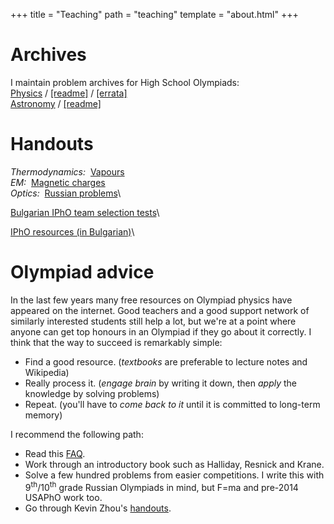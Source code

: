 +++
title = "Teaching"
path = "teaching"
template = "about.html"
+++

# Archives

I maintain problem archives for High School Olympiads:  
[Physics](https://mega.nz/folder/3ZpAGKYJ#hp_Z2CtDlJjhR9shIMHP8w) / [[readme]](/teaching/archive-note_p.pdf) / [[errata]](/teaching/errata.pdf)  
[Astronomy](https://mega.nz/folder/3ZBWDbTL#U8-utZdSD-6URDjXS1t9Ag) / [[readme]](/teaching/archive-note_a.pdf)

# Handouts

*Thermodynamics:*&nbsp; [Vapours](/teaching/Vapours.pdf)\
*EM:*&nbsp; [Magnetic charges](/teaching/MagneticCharges.pdf)\
*Optics:*&nbsp; [Russian problems](/teaching/RayOptics.pdf)\

[Bulgarian IPhO team selection tests](/teaching/tst)\

[IPhO resources (in Bulgarian)](/teaching/iphobg)\

# Olympiad advice

In the last few years many free resources on Olympiad physics have appeared on the internet. Good teachers and a good support network of similarly interested students still help a lot, but we're at a point where anyone can get top honours in an Olympiad if they go about it correctly. I think that the way to succeed is remarkably simple:  
* Find a good resource. (*textbooks* are preferable to lecture notes and Wikipedia)
* Really process it. (*engage brain* by writing it down, then *apply* the knowledge by solving problems)
* Repeat. (you'll have to *come back to it* until it is committed to long-term memory)

I recommend the following path:
* Read this [FAQ](https://knzhou.github.io/writing/Advice.pdf).
* Work through an introductory book such as Halliday, Resnick and Krane.
* Solve a few hundred problems from easier competitions. I write this with 9<sup>th</sup>/10<sup>th</sup> grade Russian Olympiads in mind, but F=ma and pre-2014 USAPhO work too.
* Go through Kevin Zhou's [handouts](https://knzhou.github.io/#teaching).
